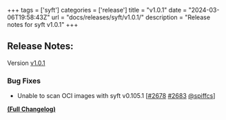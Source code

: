 +++
tags = ['syft']
categories = ['release']
title = "v1.0.1"
date = "2024-03-06T19:58:43Z"
url = "docs/releases/syft/v1.0.1/"
description = "Release notes for syft v1.0.1"
+++

## Release Notes:
Version [v1.0.1](https://github.com/anchore/syft/releases/tag/v1.0.1)

### Bug Fixes

- Unable to scan OCI images with syft v0.105.1 [[#2678](https://github.com/anchore/syft/issues/2678) [#2683](https://github.com/anchore/syft/pull/2683) [@spiffcs](https://github.com/spiffcs)]

**[(Full Changelog)](https://github.com/anchore/syft/compare/v1.0.0...v1.0.1)**
